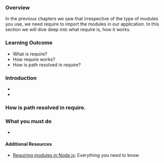 ### Overview
In the previous chapters we saw that irrespective of the type of modules you use, we need require to import the modules in our application. In this section we will dive deep into what require is, how it works.

### Learning Outcome
- What is require?
- How require works?
- How is path resolved in require?

### Introduction
-   
- 

### How is path resolved in require.


### What you must do
- 

#### Additional Resources
- [Requiring modules in Node.js](https://medium.com/edge-coders/requiring-modules-in-node-js-everything-you-need-to-know-e7fbd119be8): Everything you need to know.






